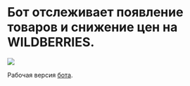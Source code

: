 # Бот отслеживает появление товаров и снижение цен на WILDBERRIES.
![](gif/preview.gif)

Рабочая версия [бота](https://t.me/tgt_wb_bot).


